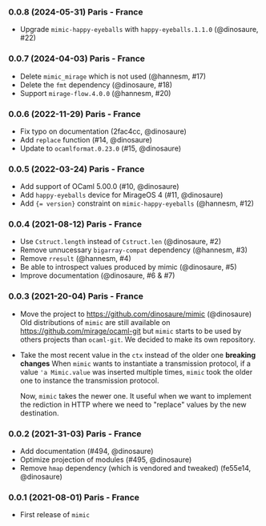 ### 0.0.8 (2024-05-31) Paris - France

* Upgrade `mimic-happy-eyeballs` with `happy-eyeballs.1.1.0` (@dinosaure, #22)

### 0.0.7 (2024-04-03) Paris - France

* Delete `mimic_mirage` which is not used (@hannesm, #17)
* Delete the `fmt` dependency (@dinosaure, #18)
* Support `mirage-flow.4.0.0` (@hannesm, #20)

### 0.0.6 (2022-11-29) Paris - France

* Fix typo on documentation (2fac4cc, @dinosaure)
* Add `replace` function (#14, @dinosaure)
* Update to `ocamlformat.0.23.0` (#15, @dinosaure)

### 0.0.5 (2022-03-24) Paris - France

* Add support of OCaml 5.00.0 (#10, @dinosaure)
* Add `happy-eyeballs` device for MirageOS 4 (#11, @dinosaure)
* Add `{= version}` constraint on `mimic-happy-eyeballs` (@hannesm, #12)

### 0.0.4 (2021-08-12) Paris - France

- Use `Cstruct.length` instead of `Cstruct.len` (@dinosaure, #2)
- Remove unnucessary `bigarray-compat` dependency (@hannesm, #3)
- Remove `rresult` (@hannesm, #4)
- Be able to introspect values produced by mimic (@dinosaure, #5)
- Improve documentation (@dinosaure, #6 & #7)

### 0.0.3 (2021-20-04) Paris - France

- Move the project to https://github.com/dinosaure/mimic (@dinosaure)
  Old distributions of `mimic` are still available on
  https://github.com/mirage/ocaml-git but `mimic` starts to be
  used by others projects than `ocaml-git`. We decided to make
  its own repository.
- Take the most recent value in the `ctx` instead of the older one
  **breaking changes**
  When `mimic` wants to instantiate a transmission protocol, if
  a value `'a Mimic.value` was inserted multiple times, `mimic`
  took the older one to instance the transmission protocol.

  Now, `mimic` takes the newer one. It useful when we want to
  implement the rediction in HTTP where we need to "replace" values
  by the new destination.

### 0.0.2 (2021-31-03) Paris - France

- Add documentation (#494, @dinosaure)
- Optimize projection of modules (#495, @dinosaure)
- Remove `hmap` dependency (which is vendored and tweaked)
  (fe55e14, @dinosaure)

### 0.0.1 (2021-08-01) Paris - France

- First release of `mimic`
